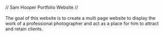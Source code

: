 // Sam Hooper Portfolio Website //
</br>
</br>
The goal of this website is to create a multi page website to display the work of a professional photographer and act as a place for him to attract and retain clients.
